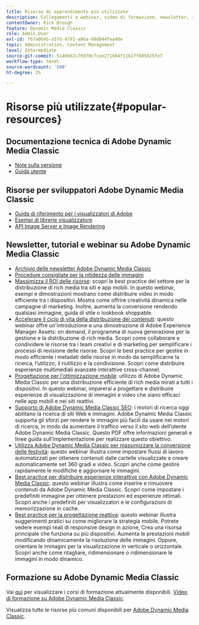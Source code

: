 ```yaml
---
title: Risorse di apprendimento più utilizzate
description: Collegamenti a webinar, video di formazione, newsletter, informazioni sulle best practice e risorse per sviluppatori per Adobe Dynamic Media Classic.
contentOwner: Rick Brough
feature: Dynamic Media Classic
role: Admin,User
exl-id: f67a0645-a37d-4791-a0da-69d844fea40e
topic: Administration, Content Management
level: Intermediate
source-git-commit: 5140b62c76970cfcee271664f11b1ff605625fe7
workflow-type: tm+mt
source-wordcount: '500'
ht-degree: 2%

---
```


# Risorse più utilizzate{#popular-resources}

## Documentazione tecnica di Adobe Dynamic Media Classic

* [Note sulla versione](https://experienceleague.adobe.com/en/docs/dynamic-media-developer-resources/release-notes/s7rn2017)
* [Guida utente](introduction.md)

## Risorse per sviluppatori Adobe Dynamic Media Classic

* [Guida di riferimento per i visualizzatori di Adobe](https://experienceleague.adobe.com/en/docs/dynamic-media-developer-resources)
* [Esempi di librerie visualizzatore](https://landing.adobe.com/en/na/dynamic-media/ctir-2755/live-demos.html)
* [API Image Server e Image Rendering](https://experienceleague.adobe.com/en/docs/dynamic-media-developer-resources)

## Newsletter, tutorial e webinar su Adobe Dynamic Media Classic

* [Archivio delle newsletter Adobe Dynamic Media Classic](/help/using/dynamic-media-newsletter.md)
* [Procedure consigliate per la nitidezza delle immagini](/help/using/assets/s7_sharpening_images.pdf)
* [Massimizza il ROI delle risorse](https://adobecustomersuccess.adobeconnect.com/p5ar3hfrrec/?launcher=false&fcsContent=true&pbMode=normal&proto=true): scopri le best practice del settore per la distribuzione di rich media tra siti e app mobili. In questo webinar, esempi e dimostrazioni mostrano come distribuire video in modo efficiente tra i dispositivi. Mostra come offrire creatività dinamica nelle campagne di marketing. Inoltre, aumenta la conversione rendendo qualsiasi immagine, guida di stile o lookbook shoppable.
* [Accelerare il ciclo di vita della distribuzione dei contenuti](https://adobecustomersuccess.adobeconnect.com/p88ducm9pqv/): questo webinar offre un&#39;introduzione e una dimostrazione di Adobe Experience Manager Assets: on demand, il programma di nuova generazione per la gestione e la distribuzione di rich media. Scopri come collaborare e condividere le risorse tra i team creativi e di marketing per semplificare i processi di revisione delle risorse. Scopri le best practice per gestire in modo efficiente i metadati delle risorse in modo da semplificarne la ricerca, l’utilizzo, il riutilizzo e la condivisione. Scopri come distribuire esperienze multimediali avanzate interattive cross-channel.
* [Progettazione per l&#39;ottimizzazione mobile](https://adobecustomersuccess.adobeconnect.com/p6oqd3wydif/?launcher=false&fcsContent=true&pbMode=normal&proto=true): utilizzo di Adobe Dynamic Media Classic per una distribuzione efficiente di rich media mirati a tutti i dispositivi. In questo webinar, imparerai a progettare e distribuire esperienze di visualizzazione di immagini e video che siano efficaci nelle app mobili e nei siti reattivi.
* [Supporto di Adobe Dynamic Media Classic SEO](/help/using/assets/s7_seo.pdf): i motori di ricerca oggi abilitano la ricerca di siti Web e immagini. Adobe Dynamic Media Classic supporta gli sforzi per rendere le immagini più facili da usare nei motori di ricerca, in modo da aumentare il traffico verso il sito web dell’utente Adobe Dynamic Media Classic. Questo PDF offre informazioni generali e linee guida sull’implementazione per realizzare questo obiettivo.
* [Utilizza Adobe Dynamic Media Classic per massimizzare la conversione delle festività](https://adobecustomersuccess.adobeconnect.com/p32n1yr85c9/?proto=true): questo webinar illustra come impostare flussi di lavoro automatizzati per ottenere contenuti dalle cartelle visualizzate e creare automaticamente set 360 gradi e video. Scopri anche come gestire rapidamente le modifiche e aggiornare le immagini.
* [Best practice per distribuire esperienze interattive con Adobe Dynamic Media Classic](https://seminars.adobeconnect.com/p7wb8ej3u6d/): questo webinar illustra come inserire e rimuovere contenuti da Adobe Dynamic Media Classic. Scopri come impostare i predefiniti immagine per ottenere prestazioni ed esperienze ottimali. Scopri anche i predefiniti per visualizzatori e le configurazioni di memorizzazione in cache.
* [Best practice per la progettazione reattiva](https://offers.adobe.com/en/na/marketing/landings/_40458_responsive_design_live_on_demand_webinar.html): questo webinar illustra suggerimenti pratici su come migliorare la strategia mobile. Potrete vedere esempi reali di responsive design in azione, Crea una risorsa principale che funziona su più dispositivi. Aumenta le prestazioni mobili modificando dinamicamente la risoluzione delle immagini. Oppure, orientare le immagini per la visualizzazione in verticale o orizzontale. Scopri anche come ritagliare, ridimensionare o ridimensionare le immagini in modo dinamico.

## Formazione su Adobe Dynamic Media Classic

Vai [qui](https://training.adobe.com/training/courses.html#product=adobe-scene7) per visualizzare i corsi di formazione attualmente disponibili.
[Video di formazione su Adobe Dynamic Media Classic](https://experienceleague.adobe.com/en/docs/dynamic-media-classic/using/intro/training-videos#intro).

Visualizza tutte le risorse più comuni disponibili per [Adobe Dynamic Media Classic](home.md).
